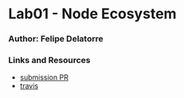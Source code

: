 # Lab01 - Node Ecosystem

### Author: Felipe Delatorre

### Links and Resources
* [submission PR](https://github.com/401-advanced-javascript-felipe/lab01-node-ecosystem/pull/1)
* [travis](https://www.travis-ci.com/401-advanced-javascript-felipe/lab01-node-ecosystem)

